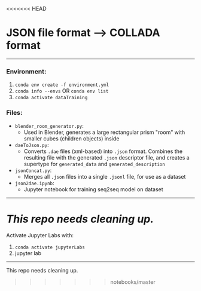 <<<<<<< HEAD
# JSON file format --> COLLADA format

---

### Environment:
1. `conda env create -f environment.yml`
2. `conda info --envs` OR `conda env list`
3. `conda activate dataTraining`

### Files:
* `blender_room_generator.py`:
    * Used in Blender, generates a large rectangular prism "room" with smaller cubes (children objects) inside
* `daeToJson.py`:
    * Converts `.dae` files (xml-based) into `.json` format. Combines the resulting file with the generated `.json` descriptor file, and creates a supertype for `generated_data` and `generated_description`
* `jsonConcat.py`:
    * Merges all `.json` files into a single `.jsonl` file, for use as a dataset
* `json2dae.ipynb`:
    * Jupyter notebook for training seq2seq model on dataset

---

_This repo needs cleaning up._
=======
Activate Jupyter Labs with:

1. `conda activate jupyterLabs`
2. jupyter lab


---

This repo needs cleaning up.
>>>>>>> notebooks/master
